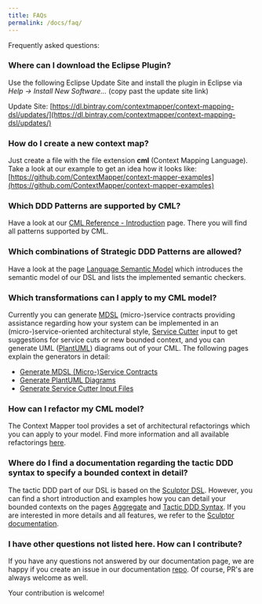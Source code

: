 ```yaml
---
title: FAQs
permalink: /docs/faq/
---
```


Frequently asked questions:

### Where can I download the Eclipse Plugin?
Use the following Eclipse Update Site and install the plugin in Eclipse via *Help -> Install New Software...* (copy past the update site link)

Update Site: [https://dl.bintray.com/contextmapper/context-mapping-dsl/updates/](https://dl.bintray.com/contextmapper/context-mapping-dsl/updates/)

### How do I create a new context map?
Just create a file with the file extension **cml** (Context Mapping Language). Take a look at our example to get an idea how it looks like: [https://github.com/ContextMapper/context-mapper-examples](https://github.com/ContextMapper/context-mapper-examples)

### Which DDD Patterns are supported by CML?
Have a look at our [CML Reference - Introduction](/docs/language-reference/) page. There you will find all patterns supported by CML.

### Which combinations of Strategic DDD Patterns are allowed? 
Have a look at the page [Language Semantic Model](/docs/language-model/) which introduces the semantic model of our DSL and lists the implemented semantic checkers.

### Which transformations can I apply to my CML model?
Currently you can generate [MDSL](https://socadk.github.io/MDSL/) (micro-)service contracts providing assistance regarding how your
system can be implemented in an (micro-)service-oriented architectural style, [Service Cutter](http://servicecutter.github.io/) input 
to get suggestions for service cuts or new bounded context, and you can generate UML ([PlantUML](http://plantuml.com/)) diagrams 
out of your CML. The following pages explain the generators in detail:

 * [Generate MDSL (Micro-)Service Contracts](/docs/mdsl/)
 * [Generate PlantUML Diagrams](/docs/plant-uml/)
 * [Generate Service Cutter Input Files](/docs/service-cutter/)

### How can I refactor my CML model?
The Context Mapper tool provides a set of architectural refactorings which you can apply to your model. Find more information and all
available refactorings [here](/docs/architectural-refactorings).

### Where do I find a documentation regarding the tactic DDD syntax to specify a bounded context in detail?
The tactic DDD part of our DSL is based on the [Sculptor DSL](http://sculptorgenerator.org/). However, you can find a short introduction
and examples how you can detail your bounded contexts on the pages [Aggregate](/docs/aggregate/) and [Tactic DDD Syntax](/docs/tactic-ddd/).
If you are interested in more details and all features, we refer to the [Sculptor documentation](http://sculptorgenerator.org/documentation/advanced-tutorial).

### I have other questions not listed here. How can I contribute?
If you have any questions not answered by our documentation page, we are happy if you create an issue in our documentation [repo](https://github.com/ContextMapper/contextmapper.github.io/issues). Of course, PR's are always welcome as well.

Your contribution is welcome!


